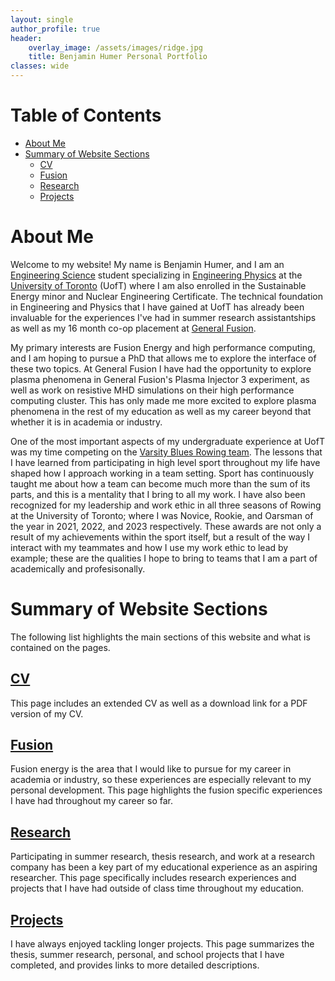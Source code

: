 ```yaml
---
layout: single
author_profile: true
header:
    overlay_image: /assets/images/ridge.jpg
    title: Benjamin Humer Personal Portfolio
classes: wide
---
```


# Table of Contents
- [About Me](#about-me)
- [Summary of Website Sections](#summary-of-website-sections)
    - [CV](#cv)
    - [Fusion](#fusion)
    - [Research](#research)
    - [Projects](#projects)


# About Me

Welcome to my website! My name is Benjamin Humer, and I am an [Engineering Science](https://engsci.utoronto.ca/) student specializing in [Engineering Physics](https://engsci.utoronto.ca/program/majors/engineering-physics/) at the [University of Toronto](https://www.utoronto.ca/) (UofT) where I am also enrolled in the Sustainable Energy minor and Nuclear Engineering Certificate. The technical foundation in Engineering and Physics that I have gained at UofT has already been invaluable for the experiences I've had in summer research assistantships as well as my 16 month co-op placement at [General Fusion](https://generalfusion.com/).

My primary interests are Fusion Energy and high performance computing, and I am hoping to pursue a PhD that allows me to explore the interface of these two topics. At General Fusion I have had the opportunity to explore plasma phenomena in General Fusion's Plasma Injector 3 experiment, as well as work on resistive MHD simulations on their high performance computing cluster. This has only made me more excited to explore plasma phenomena in the rest of my education as well as my career beyond that whether it is in academia or industry.

One of the most important aspects of my undergraduate experience at UofT was my time competing on the [Varsity Blues Rowing team](https://varsityblues.ca/sports/rowing). The lessons that I have learned from participating in high level sport throughout my life have shaped how I approach working in a team setting. Sport has continuously taught me about how a team can become much more than the sum of its parts, and this is a mentality that I bring to all my work. I have also been recognized for my leadership and work ethic in all three seasons of Rowing at the University of Toronto; where I was Novice, Rookie, and Oarsman of the year in 2021, 2022, and 2023 respectively. These awards are not only a result of my achievements within the sport itself, but a result of the way I interact with my teammates and how I use my work ethic to lead by example; these are the qualities I hope to bring to teams that I am a part of academically and profesisonally.


# Summary of Website Sections

The following list highlights the main sections of this website and what is contained on the pages.

## [CV](https://humerbenjamin.github.io/cv/)

This page includes an extended CV as well as a download link for a PDF version of my CV.


## [Fusion](https://humerbenjamin.github.io/fusion/)

Fusion energy is the area that I would like to pursue for my career in academia or industry, so these experiences are especially relevant to my personal development. This page highlights the fusion specific experiences I have had throughout my career so far.


## [Research](https://humerbenjamin.github.io/research/)

Participating in summer research, thesis research, and work at a research company has been a key part of my educational experience as an aspiring researcher. This page specifically includes research experiences and projects that I have had outside of class time throughout my education.


## [Projects](https://humerbenjamin.github.io/projects/)

I have always enjoyed tackling longer projects. This page summarizes the thesis, summer research, personal, and school projects that I have completed, and provides links to more detailed descriptions.